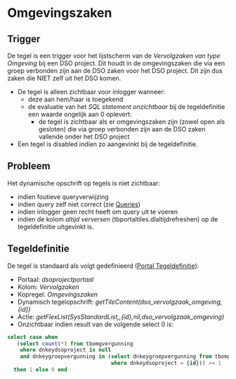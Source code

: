 # Omgevingszaken

## Trigger

De tegel is een trigger voor het lijstscherm van de *Vervolgzaken van type Omgeving* bij een DSO project. Dit houdt in de omgevingszaken die via een groep verbonden zijn aan de DSO zaken voor het DSO project. Dit zijn dus zaken die NIET zelf uit het DSO komen.

  * De tegel is alleen zichtbaar voor inlogger wanneer: 
    * deze aan hem/haar is toegekend 
    * de evaluatie van het *SQL statement onzichtbaar* bij de tegeldefinitie een waarde ongelijk aan 0 oplevert:
      * de tegel is zichtbaar als er omgevingszaken zijn (zowel open als gesloten) die via groep verbonden zijn aan de DSO zaken vallende onder het DSO project
  * Een tegel is disabled indien zo aangevinkt bij de tegeldefinitie.

## Probleem

Het dynamische opschrift op tegels is niet zichtbaar:

  * indien foutieve queryverwijzing
  * indien query zelf niet correct (zie [Queries](/docs/instellen_inrichten/queries.md))
  * indien inlogger geen recht heeft om query uit te voeren 
  * indien de kolom *altijd verversen* (tbportaltiles.dlaltijdrefreshen) op de tegeldefinitie uitgevinkt is.

## Tegeldefinitie

De tegel is standaard als volgt gedefinieerd ([Portal Tegeldefinitie](/docs/instellen_inrichten/portaldefinitie/portal_tegel.md)):

  *  Portaal: *dsoprojectportaal*
  *  Kolom: *Vervolgzaken* 
  *  Kopregel: *Omgevingszaken*
  *  Dynamisch tegelopschrift: *getTileContent(dso_vervolgzaak_omgeving,{id})*
  *  Actie: *getFlexList(SysStandardList,,{id},nil,dso_vervolgzaak_omgeving)*
  *  Onzichtbaar indien result van de volgende select 0 is:

```sql
select case when 
   (select count(*) from tbomgvergunning 
    where dnkeydsoproject is null 
    and dnkeygroepvergunning in (select dnkeygroepvergunning from tbomgvergunning 
                                 where dnkeydsoproject = {id})) >= 1 
  then 1 else 0 end
```

